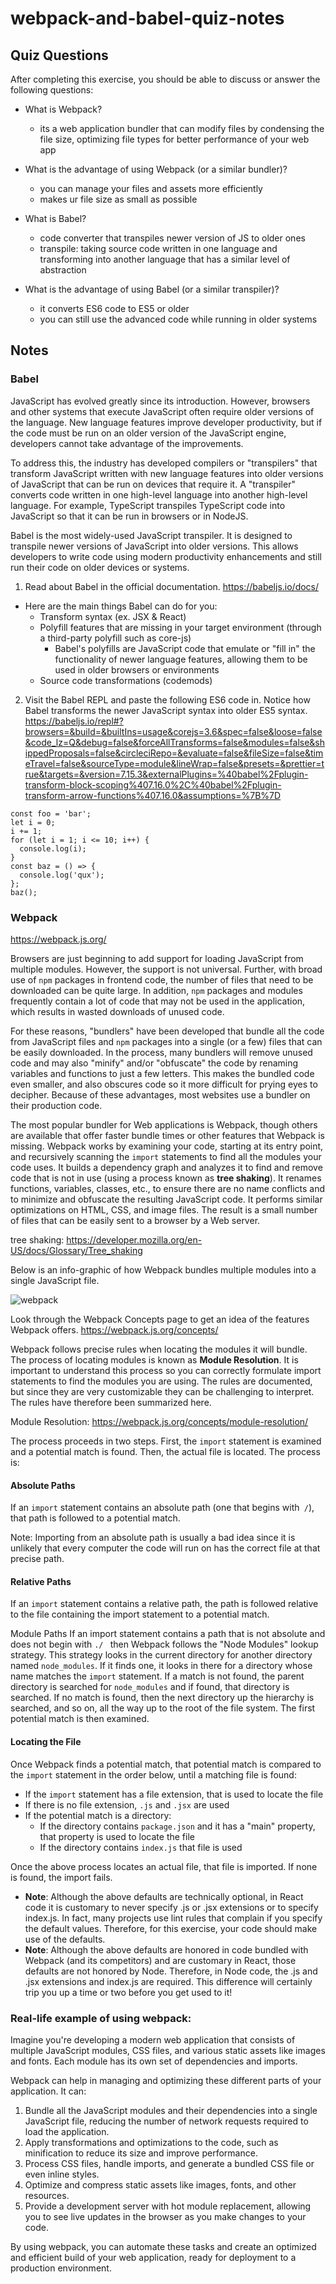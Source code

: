 # webpack-and-babel-quiz-notes

## Quiz Questions

After completing this exercise, you should be able to discuss or answer the following questions:

- What is Webpack?

  - its a web application bundler that can modify files by condensing the file size, optimizing file types for better performance of your web app

- What is the advantage of using Webpack (or a similar bundler)?

  - you can manage your files and assets more efficiently
  - makes ur file size as small as possible

- What is Babel?

  - code converter that transpiles newer version of JS to older ones
  - transpile: taking source code written in one language and transforming into another language that has a similar level of abstraction

- What is the advantage of using Babel (or a similar transpiler)?
  - it converts ES6 code to ES5 or older
  - you can still use the advanced code while running in older systems

## Notes

### Babel

JavaScript has evolved greatly since its introduction. However, browsers and other systems that execute JavaScript often require older versions of the language. New language features improve developer productivity, but if the code must be run on an older version of the JavaScript engine, developers cannot take advantage of the improvements.

To address this, the industry has developed compilers or "transpilers" that transform JavaScript written with new language features into older versions of JavaScript that can be run on devices that require it. A "transpiler" converts code written in one high-level language into another high-level language. For example, TypeScript transpiles TypeScript code into JavaScript so that it can be run in browsers or in NodeJS.

Babel is the most widely-used JavaScript transpiler. It is designed to transpile newer versions of JavaScript into older versions. This allows developers to write code using modern productivity enhancements and still run their code on older devices or systems.

1. Read about Babel in the official documentation. https://babeljs.io/docs/

- Here are the main things Babel can do for you:
  - Transform syntax (ex. JSX & React)
  - Polyfill features that are missing in your target environment (through a third-party polyfill such as core-js)
    - Babel's polyfills are JavaScript code that emulate or "fill in" the functionality of newer language features, allowing them to be used in older browsers or environments
  - Source code transformations (codemods)

2. Visit the Babel REPL and paste the following ES6 code in. Notice how Babel transforms the newer JavaScript syntax into older ES5 syntax.
   https://babeljs.io/repl#?browsers=&build=&builtIns=usage&corejs=3.6&spec=false&loose=false&code_lz=Q&debug=false&forceAllTransforms=false&modules=false&shippedProposals=false&circleciRepo=&evaluate=false&fileSize=false&timeTravel=false&sourceType=module&lineWrap=false&presets=&prettier=true&targets=&version=7.15.3&externalPlugins=%40babel%2Fplugin-transform-block-scoping%407.16.0%2C%40babel%2Fplugin-transform-arrow-functions%407.16.0&assumptions=%7B%7D

```
const foo = 'bar';
let i = 0;
i += 1;
for (let i = 1; i <= 10; i++) {
  console.log(i);
}
const baz = () => {
  console.log('qux');
};
baz();
```

### Webpack

https://webpack.js.org/

Browsers are just beginning to add support for loading JavaScript from multiple modules. However, the support is not universal. Further, with broad use of `npm` packages in frontend code, the number of files that need to be downloaded can be quite large. In addition, `npm` packages and modules frequently contain a lot of code that may not be used in the application, which results in wasted downloads of unused code.

For these reasons, "bundlers" have been developed that bundle all the code from JavaScript files and `npm` packages into a single (or a few) files that can be easily downloaded. In the process, many bundlers will remove unused code and may also "minify" and/or "obfuscate" the code by renaming variables and functions to just a few letters. This makes the bundled code even smaller, and also obscures code so it more difficult for prying eyes to decipher. Because of these advantages, most websites use a bundler on their production code.

The most popular bundler for Web applications is Webpack, though others are available that offer faster bundle times or other features that Webpack is missing. Webpack works by examining your code, starting at its entry point, and recursively scanning the `import` statements to find all the modules your code uses. It builds a dependency graph and analyzes it to find and remove code that is not in use (using a process known as **tree shaking**). It renames functions, variables, classes, etc., to ensure there are no name conflicts and to minimize and obfuscate the resulting JavaScript code. It performs similar optimizations on HTML, CSS, and image files. The result is a small number of files that can be easily sent to a browser by a Web server.

tree shaking: https://developer.mozilla.org/en-US/docs/Glossary/Tree_shaking

Below is an info-graphic of how Webpack bundles multiple modules into a single JavaScript file.

![webpack](/webpack-and-babel/webpack%20image.svg)

Look through the Webpack Concepts page to get an idea of the features Webpack offers.
https://webpack.js.org/concepts/

Webpack follows precise rules when locating the modules it will bundle. The process of locating modules is known as **Module Resolution**. It is important to understand this process so you can correctly formulate import statements to find the modules you are using. The rules are documented, but since they are very customizable they can be challenging to interpret. The rules have therefore been summarized here.

Module Resolution: https://webpack.js.org/concepts/module-resolution/

The process proceeds in two steps. First, the `import` statement is examined and a potential match is found. Then, the actual file is located. The process is:

#### Absolute Paths

If an `import` statement contains an absolute path (one that begins with` /`), that path is followed to a potential match.

Note: Importing from an absolute path is usually a bad idea since it is unlikely that every computer the code will run on has the correct file at that precise path.

#### Relative Paths

If an `import` statement contains a relative path, the path is followed relative to the file containing the import statement to a potential match.

Module Paths
If an import statement contains a path that is not absolute and does not begin with `./ ` then Webpack follows the "Node Modules" lookup strategy. This strategy looks in the current directory for another directory named `node_modules`. If it finds one, it looks in there for a directory whose name matches the `import` statement. If a match is not found, the parent directory is searched for `node_modules` and if found, that directory is searched. If no match is found, then the next directory up the hierarchy is searched, and so on, all the way up to the root of the file system. The first potential match is then examined.

#### Locating the File

Once Webpack finds a potential match, that potential match is compared to the `import` statement in the order below, until a matching file is found:

- If the `import` statement has a file extension, that is used to locate the file
- If there is no file extension, `.js` and `.jsx` are used
- If the potential match is a directory:
  - If the directory contains `package.json` and it has a "main" property, that property is used to locate the file
  - If the directory contains `index.js` that file is used

Once the above process locates an actual file, that file is imported. If none is found, the import fails.

- **Note**: Although the above defaults are technically optional, in React code it is customary to never specify .js or .jsx extensions or to specify index.js. In fact, many projects use lint rules that complain if you specify the default values. Therefore, for this exercise, your code should make use of the defaults.
- **Note**: Although the above defaults are honored in code bundled with Webpack (and its competitors) and are customary in React, those defaults are not honored by Node. Therefore, in Node code, the .js and .jsx extensions and index.js are required. This difference will certainly trip you up a time or two before you get used to it!

### Real-life example of using webpack:

Imagine you're developing a modern web application that consists of multiple JavaScript modules, CSS files, and various static assets like images and fonts. Each module has its own set of dependencies and imports.

Webpack can help in managing and optimizing these different parts of your application. It can:

1. Bundle all the JavaScript modules and their dependencies into a single JavaScript file, reducing the number of network requests required to load the application.
2. Apply transformations and optimizations to the code, such as minification to reduce its size and improve performance.
3. Process CSS files, handle imports, and generate a bundled CSS file or even inline styles.
4. Optimize and compress static assets like images, fonts, and other resources.
5. Provide a development server with hot module replacement, allowing you to see live updates in the browser as you make changes to your code.

By using webpack, you can automate these tasks and create an optimized and efficient build of your web application, ready for deployment to a production environment.
